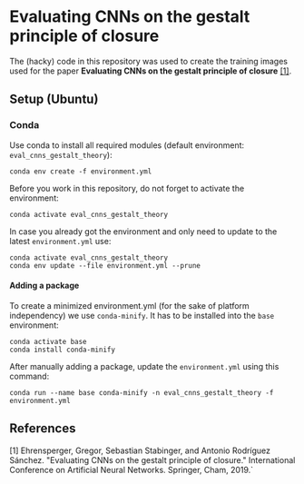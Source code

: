 # Evaluating CNNs on the gestalt principle of closure

The (hacky) code in this repository was used to create the training images used for the paper **Evaluating CNNs on the gestalt principle of closure** [[1]](#1).

## Setup (Ubuntu)
### Conda
Use conda to install all required modules (default environment: `eval_cnns_gestalt_theory`):
```
conda env create -f environment.yml
```

Before you work in this repository, do not forget to activate the environment:
```
conda activate eval_cnns_gestalt_theory
```

In case you already got the environment and only need to update to the latest `environment.yml` use:
```
conda activate eval_cnns_gestalt_theory
conda env update --file environment.yml --prune
```

#### Adding a package
To create a minimized environment.yml (for the sake of platform independency) we use `conda-minify`. It has to be installed into the `base` environment:
```
conda activate base
conda install conda-minify
```

After manually adding a package, update the `environment.yml` using this command:
```
conda run --name base conda-minify -n eval_cnns_gestalt_theory -f environment.yml
```

## References

<a id="1">[1]</a> 
Ehrensperger, Gregor, Sebastian Stabinger, and Antonio Rodríguez Sánchez. "Evaluating CNNs on the gestalt principle of closure." International Conference on Artificial Neural Networks. Springer, Cham, 2019.`